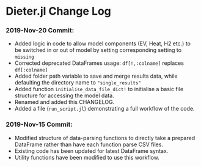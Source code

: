 Dieter.jl Change Log
=========================

### 2019-Nov-20 Commit:
- Added logic in code to allow model components (EV, Heat, H2 etc.)
to be switched in or out of model by setting corresponding setting to `missing`
- Corrected deprecated DataFrames usage: `df[!,:colname]` replaces `df[:colname]`
- Added folder path variable to save and merge results data, while defaulting the directory
name to `"single_results"`
- Added function `initialise_data_file_dict!` to initialise a basic file structure
 for accessing the model data.
- Renamed and added this CHANGELOG.
- Added a file (`run_script.jl`) demonstrating a full workflow of the code.


### 2019-Nov-15 Commit:
- Modified structure of data-parsing functions to directly take a
prepared DataFrame rather than have each function parse CSV files.
- Existing code has been updated for latest DataFrame syntax.
- Utility functions have been modified to use this workflow.
